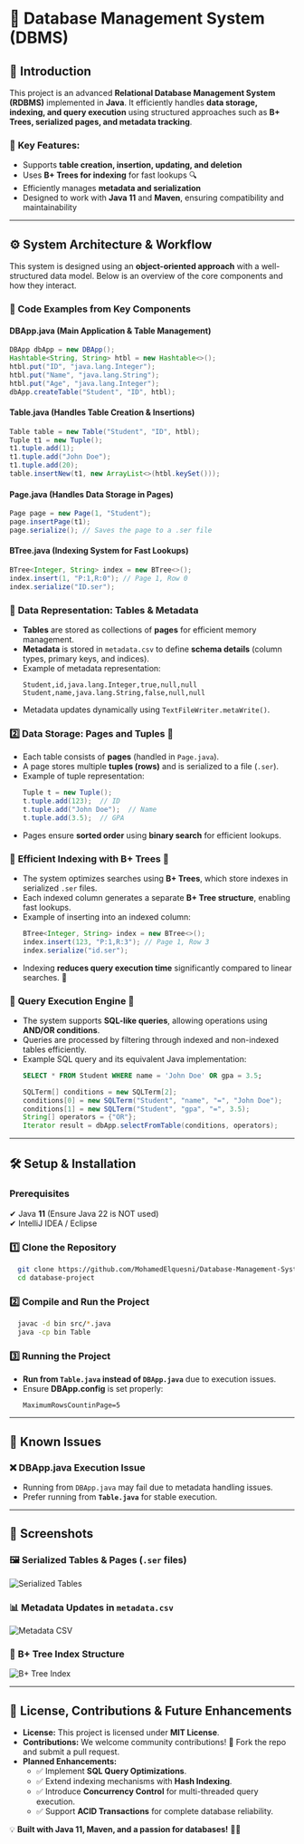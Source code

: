 # 📌 Database Management System (DBMS)

## 📖 Introduction
This project is an advanced **Relational Database Management System (RDBMS)** implemented in **Java**. It efficiently handles **data storage, indexing, and query execution** using structured approaches such as **B+ Trees, serialized pages, and metadata tracking**.

### 🚀 **Key Features:**
- Supports **table creation, insertion, updating, and deletion**
- Uses **B+ Trees for indexing** for fast lookups 🔍
- Efficiently manages **metadata and serialization**
- Designed to work with **Java 11** and **Maven**, ensuring compatibility and maintainability

---

## ⚙️ System Architecture & Workflow
This system is designed using an **object-oriented approach** with a well-structured data model. Below is an overview of the core components and how they interact.

### **🔹 Code Examples from Key Components**

#### **DBApp.java** (Main Application & Table Management)
```java
DBApp dbApp = new DBApp();
Hashtable<String, String> htbl = new Hashtable<>();
htbl.put("ID", "java.lang.Integer");
htbl.put("Name", "java.lang.String");
htbl.put("Age", "java.lang.Integer");
dbApp.createTable("Student", "ID", htbl);
```

#### **Table.java** (Handles Table Creation & Insertions)
```java
Table table = new Table("Student", "ID", htbl);
Tuple t1 = new Tuple();
t1.tuple.add(1);
t1.tuple.add("John Doe");
t1.tuple.add(20);
table.insertNew(t1, new ArrayList<>(htbl.keySet()));
```

#### **Page.java** (Handles Data Storage in Pages)
```java
Page page = new Page(1, "Student");
page.insertPage(t1);
page.serialize(); // Saves the page to a .ser file
```

#### **BTree.java** (Indexing System for Fast Lookups)
```java
BTree<Integer, String> index = new BTree<>();
index.insert(1, "P:1,R:0"); // Page 1, Row 0
index.serialize("ID.ser");
```

### 📌 **Data Representation: Tables & Metadata**
- **Tables** are stored as collections of **pages** for efficient memory management.
- **Metadata** is stored in `metadata.csv` to define **schema details** (column types, primary keys, and indices).
- Example of metadata representation:
  ```csv
  Student,id,java.lang.Integer,true,null,null
  Student,name,java.lang.String,false,null,null
  ```
- Metadata updates dynamically using `TextFileWriter.metaWrite()`.

### **2️⃣ Data Storage: Pages and Tuples** 📄
- Each table consists of **pages** (handled in `Page.java`).
- A page stores multiple **tuples (rows)** and is serialized to a file (`.ser`).
- Example of tuple representation:
  ```java
  Tuple t = new Tuple();
  t.tuple.add(123);  // ID
  t.tuple.add("John Doe");  // Name
  t.tuple.add(3.5);  // GPA
  ```
- Pages ensure **sorted order** using **binary search** for efficient lookups.

### 📌 **Efficient Indexing with B+ Trees** 🌳
- The system optimizes searches using **B+ Trees**, which store indexes in serialized `.ser` files.
- Each indexed column generates a separate **B+ Tree structure**, enabling fast lookups.
- Example of inserting into an indexed column:
  ```java
  BTree<Integer, String> index = new BTree<>();
  index.insert(123, "P:1,R:3"); // Page 1, Row 3
  index.serialize("id.ser");
  ```
- Indexing **reduces query execution time** significantly compared to linear searches. 🌳

### 📌 **Query Execution Engine** 🔎
- The system supports **SQL-like queries**, allowing operations using **AND/OR conditions**.
- Queries are processed by filtering through indexed and non-indexed tables efficiently.
- Example SQL query and its equivalent Java implementation:
  ```sql
  SELECT * FROM Student WHERE name = 'John Doe' OR gpa = 3.5;
  ```
  ```java
  SQLTerm[] conditions = new SQLTerm[2];
  conditions[0] = new SQLTerm("Student", "name", "=", "John Doe");
  conditions[1] = new SQLTerm("Student", "gpa", "=", 3.5);
  String[] operators = {"OR"};
  Iterator result = dbApp.selectFromTable(conditions, operators);
  ```

---

## 🛠️ Setup & Installation
### **Prerequisites**
✔ Java **11** (Ensure Java 22 is NOT used)  
✔ IntelliJ IDEA / Eclipse

### **1️⃣ Clone the Repository**
```sh
  git clone https://github.com/MohamedElquesni/Database-Management-System-DBMS.git
  cd database-project
```

### **2️⃣ Compile and Run the Project**
```sh
  javac -d bin src/*.java
  java -cp bin Table
```

### **3️⃣ Running the Project**
- **Run from `Table.java` instead of `DBApp.java`** due to execution issues.
- Ensure **DBApp.config** is set properly:
  ```properties
  MaximumRowsCountinPage=5
  ```

---

## 🛑 Known Issues
### ❌ **DBApp.java Execution Issue**
- Running from `DBApp.java` may fail due to metadata handling issues.
- Prefer running from **`Table.java`** for stable execution.

---

## 📸 Screenshots

### 🖼️ **Serialized Tables & Pages (`.ser` files)**
![Serialized Tables](https://github.com/MohamedElquesni/Database-Management-System-DBMS/blob/master/2.png)

### 📊 **Metadata Updates in `metadata.csv`**
![Metadata CSV](https://github.com/MohamedElquesni/Database-Management-System-DBMS/blob/master/3.png)

### 🌳 **B+ Tree Index Structure**
![B+ Tree Index](https://github.com/MohamedElquesni/Database-Management-System-DBMS/blob/master/1.png)

---

## 📝 License, Contributions & Future Enhancements
- **License:** This project is licensed under **MIT License**.
- **Contributions:** We welcome community contributions! 🚀 Fork the repo and submit a pull request.
- **Planned Enhancements:**
  - ✅ Implement **SQL Query Optimizations**.
  - ✅ Extend indexing mechanisms with **Hash Indexing**.
  - ✅ Introduce **Concurrency Control** for multi-threaded query execution.
  - ✅ Support **ACID Transactions** for complete database reliability.

💡 **Built with Java 11, Maven, and a passion for databases!** 🚀🔥
